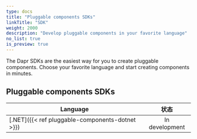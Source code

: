 ```yaml
---
type: docs
title: "Pluggable components SDKs"
linkTitle: "SDK"
weight: 2000
description: "Develop pluggable components in your favorite language"
no_list: true
is_preview: true
---
```


The Dapr SDKs are the easiest way for you to create pluggable components. Choose your favorite language and start creating components in minutes.

## Pluggable components SDKs

| Language                                        |       状态       |
| ----------------------------------------------- |:--------------:|
| [.NET]({{< ref pluggable-components-dotnet >}}) | In development |
